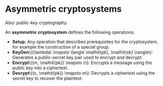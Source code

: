 # Asymmetric cryptosystems
_Also: public-key cryptography._

An **asymmetric cryptosystem** defines the following operations:
- **Setup**: Any operation that describes prerequisites for the cryptosystem, for example the construction of a special group.
- **KeyGen**\\((\lambda) \mapsto \langle \mathit{pk}, \mathit{sk} \rangle\\): Generates a public-secret key pair used to encrypt and decrypt.
- **Encrypt**\\((m, \mathit{pk}) \mapsto c\\): Encrypts a message using the public key into a ciphertext.
- **Decrypt**\\((c, \mathit{pk}) \mapsto m\\): Decrypts a ciphertext using the secret key to recover the plaintext.
